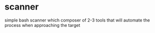 # scanner
simple bash scanner which composer of 2-3 tools that will automate the process when approaching the target
